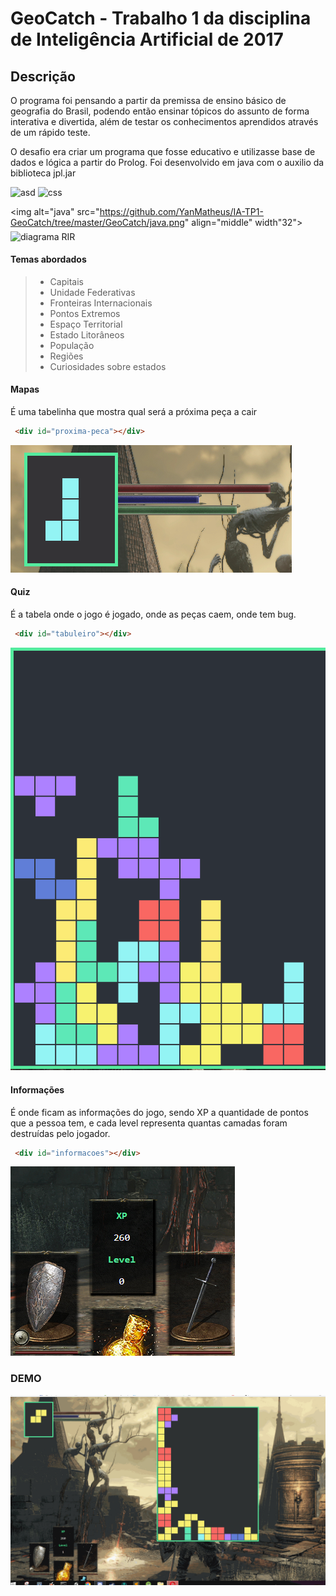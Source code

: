 # GeoCatch - Trabalho 1 da disciplina de Inteligência Artificial de 2017 #
## Descrição ##
O programa foi pensando a partir da premissa de ensino básico de geografia do
Brasil, podendo então ensinar tópicos do assunto de forma interativa e
divertida, além de testar os conhecimentos aprendidos através de um rápido
teste.

O desafio era criar um programa que fosse educativo e utilizasse base de dados e lógica a partir do Prolog.
Foi desenvolvido em java com o auxilio da biblioteca jpl.jar

![asd](https://github.com/YanMatheus/IA-TP1-GeoCatch/tree/master/GeoCatch/java.png "cass") 
![css](https://github.com/YanMatheus/IA-TP1-GeoCatch/tree/master/GeoCatch/prolog.png "css") 

<img alt="java" src="https://github.com/YanMatheus/IA-TP1-GeoCatch/tree/master/GeoCatch/java.png" align="middle" width"32">
                  <img alt="diagrama RIR" src="docs/diagrams/diagrama-integridade-referencial.png" align="middle" width="780">                                                                                                
#### Temas abordados ####
  > -  Capitais 
  > - Unidade Federativas 
  > - Fronteiras Internacionais
  > - Pontos Extremos
  > - Espaço Territorial
  > - Estado Litorâneos
  > - População
  > - Regiões
  > - Curiosidades sobre estados
  
  
#### Mapas ####
É uma tabelinha que mostra qual será a próxima peça a cair
```html
 <div id="proxima-peca"></div>
```

![preview](https://github.com/YanMatheus/Tetris-Souls/blob/master/tetris/proxima-peca.PNG "css")

#### Quiz ####
É a tabela onde o jogo é jogado, onde as peças caem, onde tem bug.
```html
 <div id="tabuleiro"></div>
```

![preview](https://github.com/YanMatheus/Tetris-Souls/blob/master/tetris/tabuleiro.PNG "css")

####  Informações ####
É onde ficam as informações do jogo, sendo XP a quantidade de pontos que a pessoa tem, e cada level representa quantas camadas foram destruídas pelo jogador.
```html
 <div id="informacoes"></div>
```

![preview](https://github.com/YanMatheus/Tetris-Souls/blob/master/tetris/informacoes.PNG "css")

### DEMO ###
![bkgnd](https://github.com/YanMatheus/Tetris-Souls/blob/master/tetris/gifoso.gif "bkgnd")
